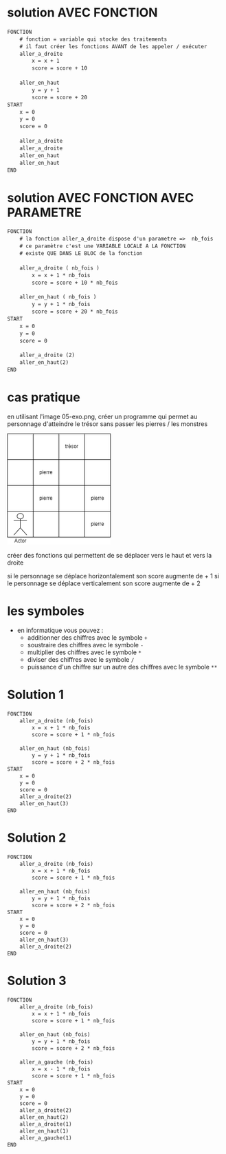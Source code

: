 # solution AVEC FONCTION


```txt
FONCTION
    # fonction = variable qui stocke des traitements
    # il faut créer les fonctions AVANT de les appeler / exécuter
    aller_a_droite  
        x = x + 1
        score = score + 10

    aller_en_haut
        y = y + 1
        score = score + 20  
START
    x = 0
    y = 0
    score = 0

    aller_a_droite 
    aller_a_droite
    aller_en_haut
    aller_en_haut
END
``` 


# solution AVEC FONCTION AVEC PARAMETRE



```txt
FONCTION
    # la fonction aller_a_droite dispose d'un parametre =>  nb_fois
    # ce paramètre c'est une VARIABLE LOCALE A LA FONCTION
    # existe QUE DANS LE BLOC de la fonction 

    aller_a_droite ( nb_fois )
        x = x + 1 * nb_fois
        score = score + 10 * nb_fois

    aller_en_haut ( nb_fois )
        y = y + 1 * nb_fois
        score = score + 20 * nb_fois
START
    x = 0
    y = 0
    score = 0

    aller_a_droite (2)
    aller_en_haut(2)
END
``` 

# cas pratique 

en utilisant l'image 05-exo.png, créer un programme qui permet au personnage d'atteindre le trésor sans passer les pierres / les monstres

![](https://github.com/webdevproformation/math-python-greta-oct-2024/blob/main/jour01/05-exo.png)

créer des fonctions qui permettent de se déplacer vers le haut et vers la droite

si le personnage se déplace horizontalement son score augmente de + 1
si le personnage se déplace verticalement  son score augmente de + 2


# les symboles 

- en informatique vous pouvez :
    - additionner des chiffres avec le symbole `+`
    - soustraire des chiffres avec le symbole `-`
    - multiplier des chiffres avec le symbole `*`
    - diviser des chiffres avec le symbole `/`
    - puissance d'un chiffre sur un autre des chiffres avec le symbole `**`


# Solution 1

```
FONCTION
    aller_a_droite (nb_fois)
        x = x + 1 * nb_fois
        score = score + 1 * nb_fois

    aller_en_haut (nb_fois)
        y = y + 1 * nb_fois
        score = score + 2 * nb_fois
START
    x = 0
    y = 0 
    score = 0
    aller_a_droite(2)
    aller_en_haut(3)
END
```


# Solution 2

```
FONCTION
    aller_a_droite (nb_fois)
        x = x + 1 * nb_fois
        score = score + 1 * nb_fois

    aller_en_haut (nb_fois)
        y = y + 1 * nb_fois
        score = score + 2 * nb_fois
START
    x = 0
    y = 0 
    score = 0
    aller_en_haut(3)
    aller_a_droite(2)
END
```

# Solution 3

```
FONCTION
    aller_a_droite (nb_fois)
        x = x + 1 * nb_fois
        score = score + 1 * nb_fois

    aller_en_haut (nb_fois)
        y = y + 1 * nb_fois
        score = score + 2 * nb_fois

    aller_a_gauche (nb_fois)
        x = x - 1 * nb_fois
        score = score + 1 * nb_fois
START
    x = 0
    y = 0 
    score = 0
    aller_a_droite(2)
    aller_en_haut(2)
    aller_a_droite(1)
    aller_en_haut(1)
    aller_a_gauche(1)
END
```